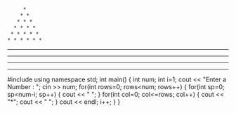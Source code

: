 
         * 
        * * 
       * * * 
      * * * * 
     * * * * * 
    * * * * * * 
   * * * * * * * 
  * * * * * * * * 
 * * * * * * * * * 
* * * * * * * * * * 

#include<iostream>
using namespace std;
int main()
{
    int num;
    int i=1;
    cout << "Enter a Number : ";
    cin >> num;
    for(int rows=0; rows<num; rows++)
    {
        for(int sp=0; sp<num-i; sp++)
        {
            cout << " ";
        }
        for(int col=0; col<=rows; col++)
        {
            cout << "*";
            cout << " ";
        }
        cout << endl;
        i++;
    }
}
